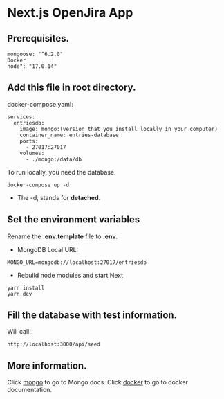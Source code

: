# Next.js OpenJira App

## Prerequisites.
```
mongoose: "^6.2.0"
Docker
node": "17.0.14"

```

## Add this file in root directory.

docker-compose.yaml:
```
services:
  entriesdb:
    image: mongo:(version that you install locally in your computer)
    container_name: entries-database
    ports:
      - 27017:27017
    volumes:
      - ./mongo:/data/db
```


To run locally, you need the database.
```
docker-compose up -d
```

* The -d, stands for __detached__.


## Set the environment variables
Rename the __.env.template__ file to __.env__.
* MongoDB Local URL:
```
MONGO_URL=mongodb://localhost:27017/entriesdb
```

* Rebuild node modules and start Next
```
yarn install
yarn dev
```


## Fill the database with test information.

Will call:
```
http://localhost:3000/api/seed
```


## More information.


Click [mongo](https://www.mongodb.com/) to go to Mongo docs. 
Click [docker](https://www.docker.com/) to go to docker documentation.









